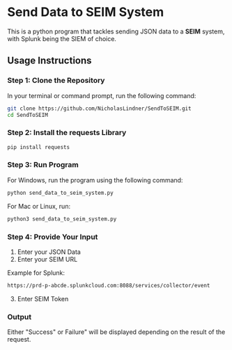 # Send Data to SEIM System
This is a python program that tackles sending JSON data to a **SEIM** system, with Splunk being the SIEM of choice. 

## Usage Instructions
### Step 1: Clone the Repository
In your terminal or command prompt, run the following command:
```bash
git clone https://github.com/NicholasLindner/SendToSEIM.git
cd SendToSEIM
```

### Step 2: Install the requests Library
```bash
pip install requests
```

### Step 3: Run Program
For Windows, run the program using the following command:
```bash
python send_data_to_seim_system.py
```
For Mac or Linux, run:
```bash
python3 send_data_to_seim_system.py
```

### Step 4: Provide Your Input
1. Enter your JSON Data
2. Enter your SEIM URL


 Example for Splunk:
```bash
https://prd-p-abcde.splunkcloud.com:8088/services/collector/event
```
3. Enter SEIM Token

### Output
Either "Success" or Failure" will be displayed depending on the result of the request.
